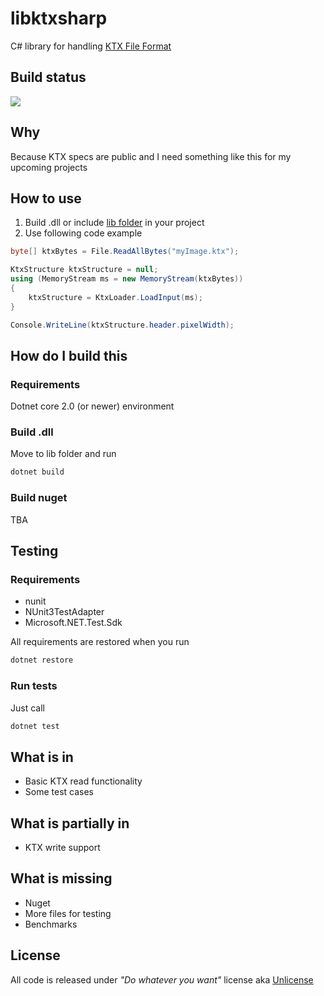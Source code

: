 # libktxsharp
C# library for handling [KTX File Format](https://www.khronos.org/opengles/sdk/tools/KTX/file_format_spec/)

## Build status
![](https://github.com/mcraiha/libktxsharp/workflows/CIBuild/badge.svg)

## Why
Because KTX specs are public and I need something like this for my upcoming projects

## How to use
1. Build .dll or include [lib folder](lib) in your project
2. Use following code example
```csharp
byte[] ktxBytes = File.ReadAllBytes("myImage.ktx");

KtxStructure ktxStructure = null;
using (MemoryStream ms = new MemoryStream(ktxBytes))
{
	ktxStructure = KtxLoader.LoadInput(ms);
}

Console.WriteLine(ktxStructure.header.pixelWidth);
```

## How do I build this
### Requirements
Dotnet core 2.0 (or newer) environment

### Build .dll
Move to lib folder and run
```bash
dotnet build
```

### Build nuget
TBA

## Testing
### Requirements 
* nunit
* NUnit3TestAdapter
* Microsoft.NET.Test.Sdk

All requirements are restored when you run
```bash
dotnet restore
```

### Run tests
Just call
```bash
dotnet test
```

## What is in
* Basic KTX read functionality
* Some test cases

## What is partially in
* KTX write support

## What is missing
* Nuget
* More files for testing
* Benchmarks

## License
All code is released under *"Do whatever you want"* license aka [Unlicense](LICENSE)